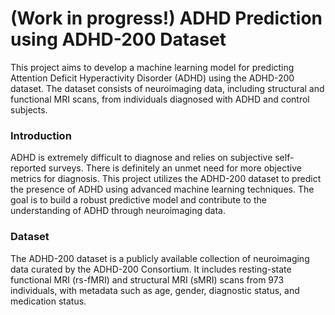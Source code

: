 # (Work in progress!) ADHD Prediction using ADHD-200 Dataset
This project aims to develop a machine learning model for predicting Attention Deficit Hyperactivity Disorder (ADHD) using the ADHD-200 dataset. The dataset consists of neuroimaging data, including structural and functional MRI scans, from individuals diagnosed with ADHD and control subjects.

### Introduction
ADHD is extremely difficult to diagnose and relies on subjective self-reported surveys. There is definitely an unmet need for more objective metrics for diagnosis. This project utilizes the ADHD-200 dataset to predict the presence of ADHD using advanced machine learning techniques. The goal is to build a robust predictive model and contribute to the understanding of ADHD through neuroimaging data.

### Dataset
The ADHD-200 dataset is a publicly available collection of neuroimaging data curated by the ADHD-200 Consortium. It includes resting-state functional MRI (rs-fMRI) and structural MRI (sMRI) scans from 973 individuals, with metadata such as age, gender, diagnostic status, and medication status.
